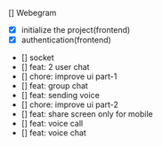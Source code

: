 [] Webegram

- [x] initialize the project(frontend)
- [x] authentication(frontend)
- [] socket
- [] feat: 2 user chat
- [] chore: improve ui part-1
- [] feat: group chat
- [] feat: sending voice
- [] chore: improve ui part-2
- [] feat: share screen only for mobile
- [] feat: voice call
- [] feat: voice chat
